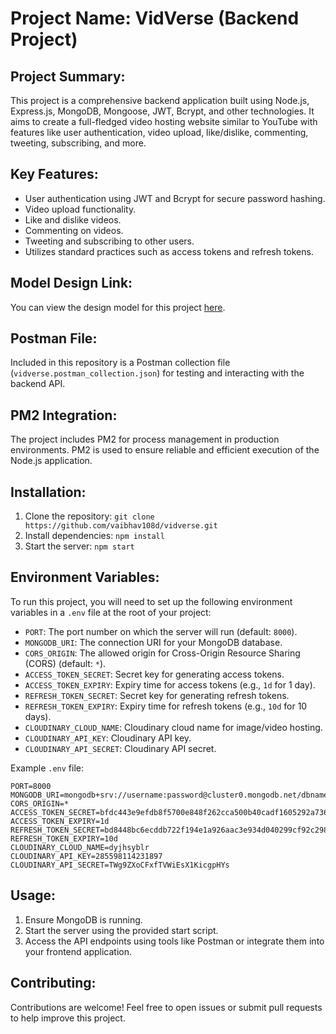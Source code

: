 # Project Name: VidVerse (Backend Project)


## Project Summary:
This project is a comprehensive backend application built using Node.js, Express.js, MongoDB, Mongoose, JWT, Bcrypt, and other technologies. It aims to create a full-fledged video hosting website similar to YouTube with features like user authentication, video upload, like/dislike, commenting, tweeting, subscribing, and more.

## Key Features:
- User authentication using JWT and Bcrypt for secure password hashing.
- Video upload functionality.
- Like and dislike videos.
- Commenting on videos.
- Tweeting and subscribing to other users.
- Utilizes standard practices such as access tokens and refresh tokens.

## Model Design Link:
You can view the design model for this project [here](https://app.eraser.io/workspace/IjuDeHAW1WwnKRJ6Oc0R?origin=share).

## Postman File:
Included in this repository is a Postman collection file (`vidverse.postman_collection.json`) for testing and interacting with the backend API.

## PM2 Integration:
The project includes PM2 for process management in production environments. PM2 is used to ensure reliable and efficient execution of the Node.js application.

## Installation:
1. Clone the repository: `git clone https://github.com/vaibhav108d/vidverse.git`
2. Install dependencies: `npm install`
3. Start the server: `npm start`

## Environment Variables:

To run this project, you will need to set up the following environment variables in a `.env` file at the root of your project:

- `PORT`: The port number on which the server will run (default: `8000`).
- `MONGODB_URI`: The connection URI for your MongoDB database.
- `CORS_ORIGIN`: The allowed origin for Cross-Origin Resource Sharing (CORS) (default: `*`).
- `ACCESS_TOKEN_SECRET`: Secret key for generating access tokens.
- `ACCESS_TOKEN_EXPIRY`: Expiry time for access tokens (e.g., `1d` for 1 day).
- `REFRESH_TOKEN_SECRET`: Secret key for generating refresh tokens.
- `REFRESH_TOKEN_EXPIRY`: Expiry time for refresh tokens (e.g., `10d` for 10 days).
- `CLOUDINARY_CLOUD_NAME`: Cloudinary cloud name for image/video hosting.
- `CLOUDINARY_API_KEY`: Cloudinary API key.
- `CLOUDINARY_API_SECRET`: Cloudinary API secret.

Example `.env` file:

```plaintext
PORT=8000
MONGODB_URI=mongodb+srv://username:password@cluster0.mongodb.net/dbname
CORS_ORIGIN=*
ACCESS_TOKEN_SECRET=bfdc443e9efdb8f5700e848f262cca500b40cadf1605292a736f7374f0c38dfa
ACCESS_TOKEN_EXPIRY=1d
REFRESH_TOKEN_SECRET=bd8448bc6ecddb722f194e1a926aac3e934d040299cf92c298c4da3
REFRESH_TOKEN_EXPIRY=10d
CLOUDINARY_CLOUD_NAME=dyjhsyblr
CLOUDINARY_API_KEY=285598114231897
CLOUDINARY_API_SECRET=TWg9ZXoCFxfTVWiEsX1KicgpHYs
```

## Usage:
1. Ensure MongoDB is running.
2. Start the server using the provided start script.
3. Access the API endpoints using tools like Postman or integrate them into your frontend application.

## Contributing:
Contributions are welcome! Feel free to open issues or submit pull requests to help improve this project.



